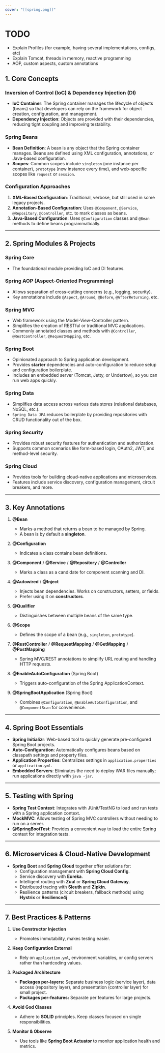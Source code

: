 ```yaml
---
cover: "[[spring.png]]"
---
```


# TODO
- Explain Profiles (for example, having several implementations, configs, etc)
- Explain Tomcat, threads in memory, reactive programming
- AOP, custom aspects, custom annotations

## 1. Core Concepts

### Inversion of Control (IoC) & Dependency Injection (DI)
- **IoC Container**: The Spring container manages the lifecycle of objects (beans) so that developers can rely on the framework for object creation, configuration, and management.
- **Dependency Injection**: Objects are provided with their dependencies, reducing tight coupling and improving testability.

### Spring Beans
- **Bean Definition**: A bean is any object that the Spring container manages. Beans are defined using XML configuration, annotations, or Java-based configuration.
- **Scopes**: Common scopes include `singleton` (one instance per container), `prototype` (new instance every time), and web-specific scopes like `request` or `session`.

### Configuration Approaches
1. **XML-Based Configuration**: Traditional, verbose, but still used in some legacy projects.
2. **Annotation-Based Configuration**: Uses `@Component`, `@Service`, `@Repository`, `@Controller`, etc. to mark classes as beans.
3. **Java-Based Configuration**: Uses `@Configuration` classes and `@Bean` methods to define beans programmatically.

---

## 2. Spring Modules & Projects

### Spring Core
- The foundational module providing IoC and DI features.

### Spring AOP (Aspect-Oriented Programming)
- Allows separation of cross-cutting concerns (e.g., logging, security).
- Key annotations include `@Aspect`, `@Around`, `@Before`, `@AfterReturning`, etc.

### Spring MVC
- Web framework using the Model-View-Controller pattern.
- Simplifies the creation of RESTful or traditional MVC applications.
- Commonly annotated classes and methods with `@Controller`, `@RestController`, `@RequestMapping`, etc.

### Spring Boot
- Opinionated approach to Spring application development.
- Provides **starter** dependencies and auto-configuration to reduce setup and configuration boilerplate.
- Includes an embedded server (Tomcat, Jetty, or Undertow), so you can run web apps quickly.

### Spring Data
- Simplifies data access across various data stores (relational databases, NoSQL, etc.).
- `Spring Data JPA` reduces boilerplate by providing repositories with CRUD functionality out of the box.

### Spring Security
- Provides robust security features for authentication and authorization.
- Supports common scenarios like form-based login, OAuth2, JWT, and method-level security.

### Spring Cloud
- Provides tools for building cloud-native applications and microservices.
- Features include service discovery, configuration management, circuit breakers, and more.

---

## 3. Key Annotations

1. **@Bean**
    - Marks a method that returns a bean to be managed by Spring.
    - A bean is by default a **singleton**.
    
2. **@Configuration**
    - Indicates a class contains bean definitions.
    
3. **@Component** / **@Service** / **@Repository** / **@Controller**
    - Marks a class as a candidate for component scanning and DI.
    
4. **@Autowired** / **@Inject**
    - Injects bean dependencies. Works on constructors, setters, or fields.
    - Prefer using it on **constructors**.
    
5. **@Qualifier**
    - Distinguishes between multiple beans of the same type.

6. **@Scope**
    - Defines the scope of a bean (e.g., `singleton`, `prototype`).
    
7. **@RestController** / **@RequestMapping** / **@GetMapping** / **@PostMapping**
    - Spring MVC/REST annotations to simplify URL routing and handling HTTP requests.
    
8. **@EnableAutoConfiguration** (Spring Boot)
    - Triggers auto-configuration of the Spring ApplicationContext.
    
9. **@SpringBootApplication** (Spring Boot)
    - Combines `@Configuration`, `@EnableAutoConfiguration`, and `@ComponentScan` for convenience.

---

## 4. Spring Boot Essentials

- **Spring Initializr**: Web-based tool to quickly generate pre-configured Spring Boot projects.
- **Auto-Configuration**: Automatically configures beans based on classpath settings and property files.
- **Application Properties**: Centralizes settings in `application.properties` or `application.yml`.
- **Embedded Servers**: Eliminates the need to deploy WAR files manually; run applications directly with `java -jar`.

---

## 5. Testing with Spring

- **Spring Test Context**: Integrates with JUnit/TestNG to load and run tests with a Spring application context.
- **MockMVC**: Allows testing of Spring MVC controllers without needing to run on a server.
- **@SpringBootTest**: Provides a convenient way to load the entire Spring context for integration tests.

---

## 6. Microservices & Cloud-Native Development

- **Spring Boot** and **Spring Cloud** together offer solutions for:
    - Configuration management with **Spring Cloud Config**.
    - Service discovery with **Eureka**.
    - Intelligent routing with **Zuul** or **Spring Cloud Gateway**.
    - Distributed tracing with **Sleuth** and **Zipkin**.
    - Resilience patterns (circuit breakers, fallback methods) using **Hystrix** or **Resilience4j**

---

## 7. Best Practices & Patterns

1. **Use Constructor Injection**
    - Promotes immutability, makes testing easier.
    
2. **Keep Configuration External**
    - Rely on `application.yml`, environment variables, or config servers rather than hardcoding values.
    
3. **Packaged Architecture**
    - **Packages per-layers:** Separate business logic (service layer), data access (repository layer), and presentation (controller layer) for small project.
    - **Packages per-features:** Separate per features for large projects.
    
4. **Avoid God Classes**
    - Adhere to **SOLID** principles. Keep classes focused on single responsibilities.
    
5. **Monitor & Observe**
    - Use tools like **Spring Boot Actuator** to monitor application health and metrics.
